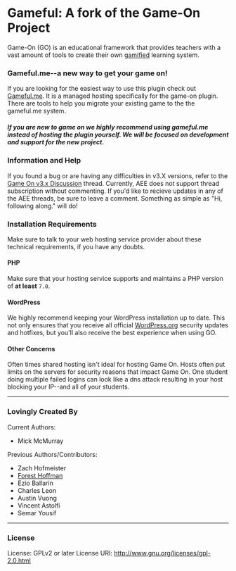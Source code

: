 # Gameful: A fork of the Game-On Project

Game-On (GO) is an educational framework that provides teachers with a vast amount of tools to create their own <a href="http://en.wikipedia.org/wiki/Gamification" target="_blank">gamified</a> learning system.

### Gameful.me--a new way to get your game on!

If you are looking for the easiest way to use this plugin check out <a href="https://gameful.me">Gameful.me</a>.
It is a managed hosting specifically for the game-on plugin. There are tools to help you migrate your existing game to the the gameful.me system. 

##### If you are new to game on we highly recommend using gameful.me instead of hosting the plugin yourself. We will be focused on development and support for the new project.

### Information and Help

If you found a bug or are having any difficulties in v3.X versions, refer to the <a href="https://edex.adobe.com/group/game-on/discussion/v9f80aa7d/" rel="nofollow">Game On v3.x Discussion</a> thread.
Currently, AEE does not support thread subscription without commenting. If you'd like to recieve updates in any of the AEE threads, be sure to leave a comment. Something as simple as "Hi, following along." will do!

### Installation Requirements

Make sure to talk to your web hosting service provider about these technical requirements, if you have any doubts.

#### PHP

Make sure that your hosting service supports and maintains a PHP version of **at least** `7.0`. 
#### WordPress

We highly recommend keeping your WordPress installation up to date. This not only ensures that you receive all official [WordPress.org](https://wordpress.org/) security updates and hotfixes, but you'll also receive the best experience when using GO.

#### Other Concerns

Often times shared hosting isn't ideal for hosting Game On. Hosts often put limits on the servers for security reasons that impact Game On.  One student doing multiple failed logins can look like a dns attack resulting in your host blocking your IP--and all of your students. 
* * *

### Lovingly Created By

Current Authors:
* Mick McMurray


Previous Authors/Contributors:

* Zach Hofmeister
* <a href='http://foresthoffman.com' target='_blank'>Forest Hoffman</a>
* Ezio Ballarin
* Charles Leon
* Austin Vuong
* Vincent Astolfi
* Semar Yousif

* * *

### License
License:           GPLv2 or later
License URI:       http://www.gnu.org/licenses/gpl-2.0.html
